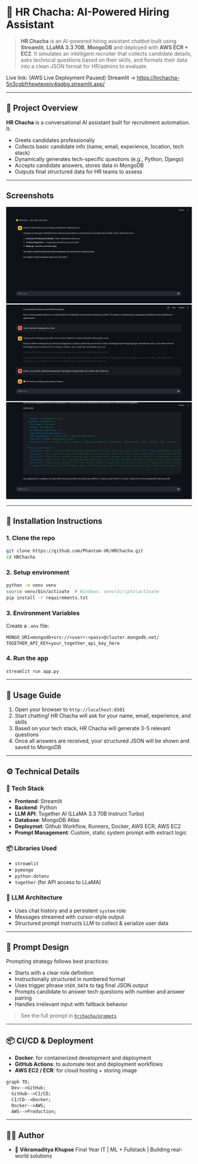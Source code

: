 # 🤖 HR Chacha: AI-Powered Hiring Assistant

&#x20;  &#x20;

> **HR Chacha** is an AI-powered hiring assistant chatbot built using **Streamlit**, **LLaMA 3.3 70B**, **MongoDB** and deployed with **AWS ECR + EC2**. It simulates an intelligent recruiter that collects candidate details, asks technical questions based on their skills, and formats their data into a clean JSON format for HR/admins to evaluate.

Live link: (AWS Live Deployment Paused) Streamlit -> https://hrchacha-5n3cgbfrhpwtevpiv4qqbg.streamlit.app/

---

## 📌 Project Overview

**HR Chacha** is a conversational AI assistant built for recruitment automation. It:

* Greets candidates professionally
* Collects basic candidate info (name, email, experience, location, tech stack)
* Dynamically generates tech-specific questions (e.g., Python, Django)
* Accepts candidate answers, stores data in MongoDB
* Outputs final structured data for HR teams to assess

---
## Screenshots
![Home Page](assets/screenshots/ss1.png)
![Home Page](assets/screenshots/ss2.png)
![Home Page](assets/screenshots/ss3.png)
___



## 🚀 Installation Instructions

### 1. Clone the repo

```bash
git clone https://github.com/Phantom-VK/HRChacha.git
cd HRChacha
```

### 2. Setup environment

```bash
python -m venv venv
source venv/bin/activate  # Windows: venv\Scripts\activate
pip install -r requirements.txt
```

### 3. Environment Variables

Create a `.env` file:

```env
MONGO_URI=mongodb+srv://<user>:<pass>@cluster.mongodb.net/
TOGETHER_API_KEY=your_together_api_key_here
```

### 4. Run the app

```bash
streamlit run app.py
```

---

## 📖 Usage Guide

1. Open your browser to `http://localhost:8501`
2. Start chatting! HR Chacha will ask for your name, email, experience, and skills
3. Based on your tech stack, HR Chacha will generate 3-5 relevant questions
4. Once all answers are received, your structured JSON will be shown and saved to MongoDB

---

## ⚙️ Technical Details

### 🧱 Tech Stack

* **Frontend**: Streamlit
* **Backend**: Python
* **LLM API**: Together AI (LLaMA 3.3 70B Instruct Turbo)
* **Database**: MongoDB Atlas
* **Deploymet**: Github Workflow, Runners, Docker,  AWS ECR, AWS EC2
* **Prompt Management**: Custom, static system prompt with extract logic

### 📦 Libraries Used

* `streamlit`
* `pymongo`
* `python-dotenv`
* `together` (for API access to LLaMA)

### 🧠 LLM Architecture

* Uses chat history and a persistent `system` role
* Messages streamed with cursor-style output
* Structured prompt instructs LLM to collect & serialize user data

---

## 🎯 Prompt Design

Prompting strategy follows best practices:

* Starts with a clear role definition
* Instructionally structured in numbered format
* Uses trigger phrase `USER_DATA` to tag final JSON output
* Prompts candidate to answer tech questions with number and answer pairing
* Handles irrelevant input with fallback behavior

> See the full prompt in [`hrchacha/prompts`](./hrchacha/prompts/__init__.py)

---


## 📦 CI/CD & Deployment

* **Docker**: for containerized development and deployment
* **GitHub Actions**: to automate test and deployment workflows
* **AWS EC2 / ECR**: for cloud hosting + storing image

```mermaid
graph TD;
  Dev-->GitHub;
  GitHub-->CI/CD;
  CI/CD-->Docker;
  Docker-->AWS;
  AWS-->Production;
```

---

## 👨‍💻 Author

* 👤 **Vikramaditya Khupse**
  Final Year IT | ML + Fullstack | Building real-world solutions
